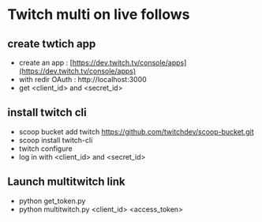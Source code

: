 # Twitch multi on live follows

## create twtich app

- create an app : [https://dev.twitch.tv/console/apps](https://dev.twitch.tv/console/apps)
- with redir OAuth : http://localhost:3000
- get <client_id> and <secret_id>

## install twitch cli

- scoop bucket add twitch https://github.com/twitchdev/scoop-bucket.git
- scoop install twitch-cli
- twitch configure
- log in with <client_id> and <secret_id>

## Launch multitwitch link

- python get_token.py
- python multitwitch.py <client_id> <access_token>

